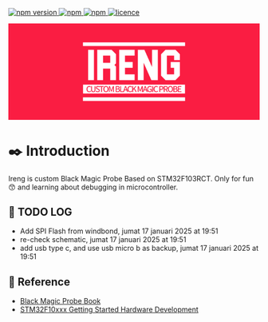 <p>
  <a href="">
    <img alt="npm version" src="https://badgen.net/github/commits/ahsanu123/ireng/">
  </a>
  <a href="">
    <img alt="npm" src="https://badgen.net/github/contributors/ahsanu123/ireng/">
  </a>
  <a href="">
    <img alt="npm" src="https://badgen.net/github/branches/ahsanu123/ireng/">
  </a>
  <a href="https://github.com/ahsanu123/ireng/blob/main/LICENSE">
    <img alt="licence" src="https://badgen.net/github/license/ahsanu123/ireng/">
  </a>
</p>

<p align="center">
  <img src="./docs/ireng-logo.svg"/> <br/>
</p>



# ✒️ Introduction 

Ireng is custom Black Magic Probe Based on STM32F103RCT. Only for fun 😙 and learning about debugging in microcontroller.

## 🌳 TODO LOG

- Add SPI Flash from windbond, jumat 17 januari 2025 at 19:51
- re-check schematic,  jumat 17 januari 2025 at 19:51
- add usb type c, and use usb micro b as backup,  jumat 17 januari 2025 at 19:51

## 🧱 Reference 

- [Black Magic Probe Book](https://www.compuphase.com/electronics/BlackMagicProbe.pdf)
- [STM32F10xxx Getting Started Hardware Development](https://www.st.com/resource/en/application_note/an2586-getting-started-with-stm32f10xxx-hardware-development-stmicroelectronics.pdf)

